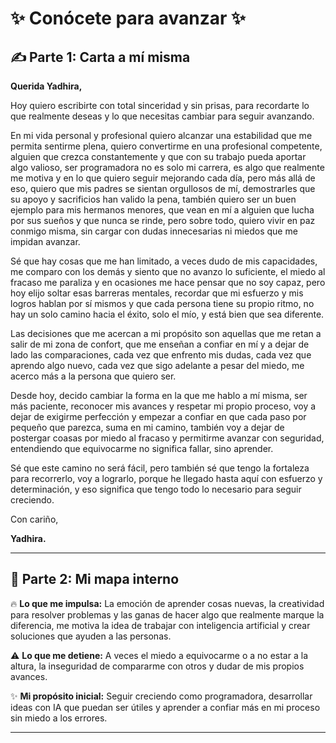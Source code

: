 # ✨ Conócete para avanzar ✨

## ✍️ Parte 1: Carta a mí misma

**Querida Yadhira,**

Hoy quiero escribirte con total sinceridad y sin prisas, para recordarte lo que realmente deseas y lo que necesitas cambiar para seguir avanzando.

En mi vida personal y profesional quiero alcanzar una estabilidad que me permita sentirme plena, quiero convertirme en una profesional competente, alguien que crezca constantemente y que con su trabajo pueda aportar algo valioso, ser programadora no es solo mi carrera, es algo que realmente me motiva y en lo que quiero seguir mejorando cada día, pero más allá de eso, quiero que mis padres se sientan orgullosos de mí, demostrarles que su apoyo y sacrificios han valido la pena, también quiero ser un buen ejemplo para mis hermanos menores, que vean en mí a alguien que lucha por sus sueños y que nunca se rinde, pero sobre todo, quiero vivir en paz conmigo misma, sin cargar con dudas innecesarias ni miedos que me impidan avanzar.

Sé que hay cosas que me han limitado, a veces dudo de mis capacidades, me comparo con los demás y siento que no avanzo lo suficiente, el miedo al fracaso me paraliza y en ocasiones me hace pensar que no soy capaz, pero hoy elijo soltar esas barreras mentales, recordar que mi esfuerzo y mis logros hablan por sí mismos y que cada persona tiene su propio ritmo, no hay un solo camino hacia el éxito, solo el mío, y está bien que sea diferente.

Las decisiones que me acercan a mi propósito son aquellas que me retan a salir de mi zona de confort, que me enseñan a confiar en mí y a dejar de lado las comparaciones, cada vez que enfrento mis dudas, cada vez que aprendo algo nuevo, cada vez que sigo adelante a pesar del miedo, me acerco más a la persona que quiero ser.

Desde hoy, decido cambiar la forma en la que me hablo a mí misma, ser más paciente, reconocer mis avances y respetar mi propio proceso, voy a dejar de exigirme perfección y empezar a confiar en que cada paso por pequeño que parezca, suma en mi camino, también voy a dejar de postergar coasas por miedo al fracaso y permitirme avanzar con seguridad, entendiendo que equivocarme no significa fallar, sino aprender.

Sé que este camino no será fácil, pero también sé que tengo la fortaleza para recorrerlo, voy a lograrlo, porque he llegado hasta aquí con esfuerzo y determinación, y eso significa que tengo todo lo necesario para seguir creciendo.

Con cariño,

**Yadhira.**

---

## 💬 Parte 2: Mi mapa interno

🔥 **Lo que me impulsa:** La emoción de aprender cosas nuevas, la creatividad para resolver problemas y las ganas de hacer algo que realmente marque la diferencia, me motiva la idea de trabajar con inteligencia artificial y crear soluciones que ayuden a las personas.  

⚠️ **Lo que me detiene:** A veces el miedo a equivocarme o a no estar a la altura, la inseguridad de compararme con otros y dudar de mis propios avances.  

✨ **Mi propósito inicial:** Seguir creciendo como programadora, desarrollar ideas con IA que puedan ser útiles y aprender a confiar más en mi proceso sin miedo a los errores.

---
